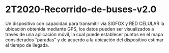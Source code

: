 # 2T2020-Recorrido-de-buses-v2.0
Un dispositivo con capacidad para transmitir vía SIGFOX y RED CELULAR la ubicación obtenida mediante GPS, los datos pueden ser visualizados a través de una aplicación móvil, la cual puede establecer puntos en el mapa considerados “paradas” y de acuerdo a la ubicación del dispositivo estimar el tiempo de llegada.  
